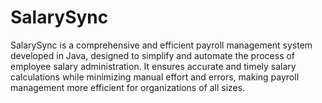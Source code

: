 # SalarySync
SalarySync is a comprehensive and efficient payroll management system developed in Java, designed to simplify and automate the process of employee salary administration. It ensures accurate and timely salary calculations while minimizing manual effort and errors, making payroll management more efficient for organizations of all sizes.
